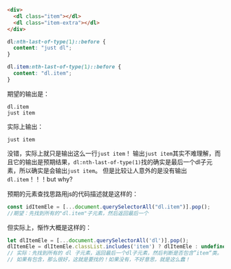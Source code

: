 ```html
<div>
  <dl class="item"></dl>
  <dl class="item-extra"></dl>
</div>
```

```css
dl:nth-last-of-type(1)::before {
  content: "just dl";
}

dl.item:nth-last-of-type(1)::before {
  content: "dl.item";
}
```

期望的输出是：
```
dl.item
just item
```
实际上输出：
```
just item
```

没错，实际上就只是输出这么一行`just item`！
输出`just item`其实不难理解，而且它的输出是预期结果，`dl:nth-last-of-type(1)`找的确实是最后一个dl子元素，所以确实是会输出`just item`。
但是比较让人意外的是没有输出`dl.item`！！！but why?

预期的元素查找思路用js的代码描述就是这样的：
```js
const idItemEle = [...document.querySelectorAll("dl.item")].pop();
//期望：先找到所有的"dl.item"子元素，然后返回最后一个
```
但实际上，惭怍大概是这样的：
```js
let dlItemEle = [...document.querySelectorAll('dl')].pop();
dlItemEle = dlItemEle.classList.includes('item') ? dlItemEle : undefined;
// 实际：先找到所有的 dl 子元素，返回最后一个dl子元素，然后判断是否包含”item“类。
// 如果有包含，那么很好，这就是要找的！如果没有，不好意思，就是这么蠢！
```
